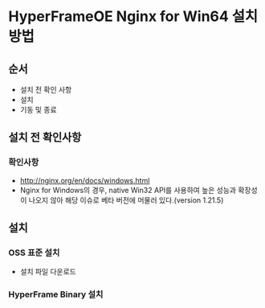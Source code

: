 # HyperFrameOE Nginx for Win64 설치방법

## 순서
- 설치 전 확인 사항
- 설치
- 기동 및 종료

## 설치 전 확인사항

### 확인사항
- http://nginx.org/en/docs/windows.html
- Nginx for Windows의 경우, native Win32 API를 사용하여 높은 성능과 확장성이 나오지 않아 해당 이슈로 베타 버전에 머물러 있다.(version 1.21.5)

## 설치

### OSS 표준 설치
- 설치 파일 다운로드












### HyperFrame Binary 설치







